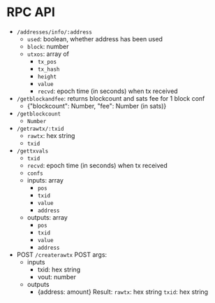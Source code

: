# RPC API

* `/addresses/info/:address`
  - `used`: boolean, whether address has been used
  - `block`: number
  - `utxos`: array of
    - `tx_pos`
    - `tx_hash`
    - `height`
    - `value`
    - `recvd`: epoch time (in seconds) when tx received
* `/getblockandfee`: returns blockcount and sats fee for 1 block conf
  - {"blockcount": Number, "fee": Number (in sats)}
* `/getblockcount`
  - `Number`
* `/getrawtx/:txid`
  - `rawtx`: hex string
  - `txid`
* `/gettxvals`
  - `txid`
  - `recvd`: epoch time (in seconds) when tx received
  - `confs`
  - inputs: array
    - `pos`
    - `txid`
    - `value`
    - `address`
  - outputs: array
    - `pos`
    - `txid`
    - `value`
    - `address`
* POST `/createrawtx`
POST args:
  - inputs
    - txid: hex string
    - vout: number
  - outputs
    - {address: amount}
Result:
  `rawtx`: hex string
  `txid`:  hex string


